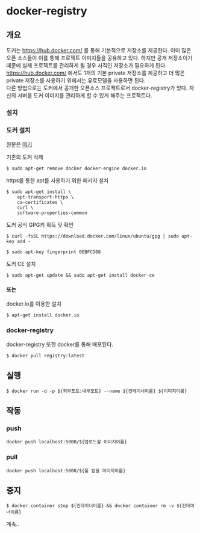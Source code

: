 # docker-registry

## 개요

도커는 https://hub.docker.com/ 를 통해 기본적으로 저장소를 제공한다. 이미 많은 오픈 소스들이 이를 통해 프로젝트 이미지들을 공유하고 있다. 하지만 공개 저장소이기 때문에 실제 프로젝트를 관리하게 될 경우 사직인 저장소가 필요하게 된다.  
https://hub.docker.com/ 에서도 1개의 기본 private 저장소를 제공하고 더 많은 private 저장소를 사용하기 위헤서는 유료모델을 사용하면 된다.  
다른 방법으로는 도커에서 공개한 오픈소스 프로젝트로서 docker-registry가 있다. 자신의 서버를 도커 이미지를 관리하게 할 수 있게 해주는 프로젝트다.


### 설치

### 도커 설치

원문은 [여기](https://docs.docker.com/install/linux/docker-ce/ubuntu/#install-using-the-repository)


기존의 도커 삭제
```
$ sudo apt-get remove docker docker-engine docker.io
```

https를 통한 apt를 사용하기 위한 패키지 설치
```
$ sudo apt-get install \
    apt-transport-https \
    ca-certificates \
    curl \
    software-properties-common
```

도커 공식 GPG키 획득 및 확인
```
$ curl -fsSL https://download.docker.com/linux/ubuntu/gpg | sudo apt-key add -

$ sudo apt-key fingerprint 0EBFCD88

```

도커 CE 설치

```
$ sudo apt-get update && sudo apt-get install docker-ce
```




#### 또는

docker.io를 이용한 설치
```
$ apt-get install docker.io
```

### docker-registry

docker-registry 또한 docker를 통해 배포된다.


```
$ docker pull registry:latest
```



## 실행

```
$ docker run -d -p ${외부포트:내부포트} --name ${컨테이너이름} ${이미지이름}
```


## 작동

### push

```
docker push localhost:5000/${업로드할 이미지이름}
```

### pull
```
docker push localhost:5000/${풀 받을 이미지이름}
```

## 중지

```
$ docker container stop ${컨테이너이름} && docker container rm -v ${컨테이너이름}
```


계속..
